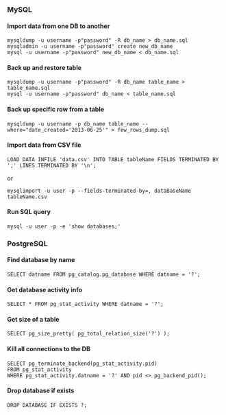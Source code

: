 ### MySQL

#### Import data from one DB to another
```
mysqldump -u username -p"password" -R db_name > db_name.sql 
mysqladmin -u username -p"password" create new_db_name 
mysql -u username -p"password" new_db_name < db_name.sql 
```

#### Back up and restore table
```
mysqldump -u username -p"password" -R db_name table_name > table_name.sql 
mysql -u username -p"password" db_name < table_name.sql 
```

#### Back up specific row from a table
```
mysqldump -u username -p db_name table_name --where="date_created='2013-06-25'" > few_rows_dump.sql
```

#### Import data from CSV file
```
LOAD DATA INFILE 'data.csv' INTO TABLE tableName FIELDS TERMINATED BY ',' LINES TERMINATED BY '\n';
```
or 
```
mysqlimport -u user -p --fields-terminated-by=, dataBaseName tableName.csv
```

#### Run SQL query
```
mysql -u user -p -e 'show databases;'
```

### PostgreSQL

#### Find database by name
```
SELECT datname FROM pg_catalog.pg_database WHERE datname = '?';
```

#### Get database activity info
```
SELECT * FROM pg_stat_activity WHERE datname = '?';
```

#### Get size of a table
```
SELECT pg_size_pretty( pg_total_relation_size('?') );
```

#### Kill all connections to the DB
```
SELECT pg_terminate_backend(pg_stat_activity.pid) 
FROM pg_stat_activity 
WHERE pg_stat_activity.datname = '?' AND pid <> pg_backend_pid();
```

#### Drop database if exists
```
DROP DATABASE IF EXISTS ?;
```
